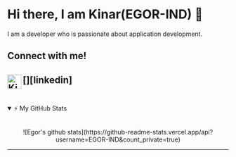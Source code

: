 # Hi there, I am Kinar(EGOR-IND) 👋

I am a developer who is passionate about application development.
<!-- blank line -->
## Connect with me!

<!--[<img align="left" alt="manakmishra.github.io" width="32px" src="https://raw.githubusercontent.com/iconic/open-iconic/master/svg/globe.svg" />][website]-->
[<img align="left" alt="Kinar Sharma | LinkedIn" width="32px" src="https://unpkg.com/simple-icons@v3/icons/linkedin.svg" />][linkedin]
<br />
<br />
---

<details open>
    <summary>⚡ My GitHub Stats </summary>
    <br>
    <p align="center">
        ![Egor's github stats](https://github-readme-stats.vercel.app/api?username=EGOR-IND&count_private=true)
    </p>
</details>
<!-- blank line -->

---
